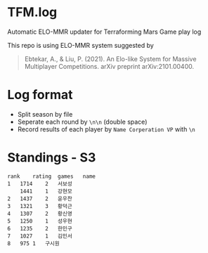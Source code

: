 # TFM.log
Automatic ELO-MMR updater for Terraforming Mars Game play log

This repo is using ELO-MMR system suggested by
> Ebtekar, A., & Liu, P. (2021). An Elo-like System for Massive Multiplayer Competitions. arXiv preprint arXiv:2101.00400.


# Log format
* Split season by file
* Seperate each round by `\n\n` (double space)
* Record results of each player by 
`Name Corperation VP`
with `\n`

# Standings - S3
```csv
rank	rating	games	name
1	1714	2	서보성
	1441	1	강현모
2	1437	2	윤우찬
3	1321	3	황덕근
4	1307	2	황신영
5	1250	1	성우현
6	1235	2	한민구
7	1027	1	김민서
8	975	1	구시원
```
